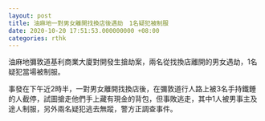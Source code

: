 ```yaml
---
layout: post
title: 油麻地一對男女離開找換店後遇劫　1名疑犯被制服
date: 2020-10-20 17:51:53.000000000 +08:00
categories: rthk
---
```


油麻地彌敦道基利商業大廈對開發生搶劫案，兩名從找換店離開的男女遇劫，1名疑犯當場被制服。

事發在下午近2時半，一對男女離開找換店後，在彌敦道行人路上被3名手持鐵錘的人截停，試圖搶走他們手上藏有現金的背包，但事敗逃走，其中1人被男事主及途人制服，另外兩名疑犯逃去無蹤，警方正調查事件。
